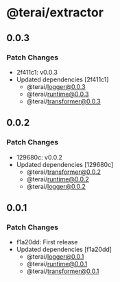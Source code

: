 # @terai/extractor

## 0.0.3

### Patch Changes

- 2f411c1: v0.0.3
- Updated dependencies [2f411c1]
  - @terai/logger@0.0.3
  - @terai/runtime@0.0.3
  - @terai/transformer@0.0.3

## 0.0.2

### Patch Changes

- 129680c: v0.0.2
- Updated dependencies [129680c]
  - @terai/transformer@0.0.2
  - @terai/runtime@0.0.2
  - @terai/logger@0.0.2

## 0.0.1

### Patch Changes

- f1a20dd: First release
- Updated dependencies [f1a20dd]
  - @terai/logger@0.0.1
  - @terai/runtime@0.0.1
  - @terai/transformer@0.0.1
